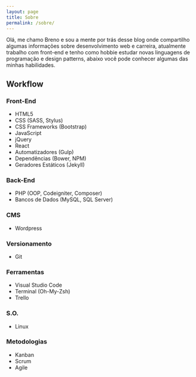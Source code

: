 ```yaml
---
layout: page
title: Sobre
permalink: /sobre/
---
```


Olá, me chamo Breno e sou a mente por trás desse blog onde compartilho algumas informações sobre desenvolvimento web e carreira, atualmente trabalho com front-end e tenho como hobbie estudar novas linguagens de programação e design patterns, abaixo você pode conhecer algumas das minhas habilidades.

##  Workflow

### Front-End

- HTML5
- CSS (SASS, Stylus)
- CSS Frameworks (Bootstrap)
- JavaScript
- jQuery
- React
- Automatizadores (Gulp)
- Dependências (Bower, NPM)
- Geradores Estáticos (Jekyll)

### Back-End

- PHP (OOP, Codeigniter, Composer)
- Bancos de Dados (MySQL, SQL Server)

### CMS

- Wordpress

### Versionamento

- Git

### Ferramentas

- Visual Studio Code
- Terminal (Oh-My-Zsh)
- Trello

### S.O.

- Linux

### Metodologias

- Kanban
- Scrum
- Agile